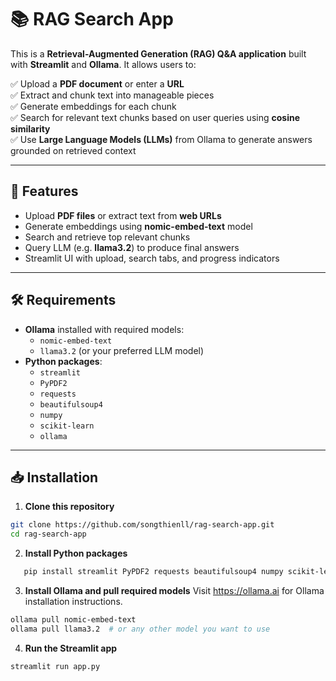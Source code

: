 # 📚 RAG Search App

This is a **Retrieval-Augmented Generation (RAG) Q&A application** built with **Streamlit** and **Ollama**. It allows users to:

✅ Upload a **PDF document** or enter a **URL**  
✅ Extract and chunk text into manageable pieces  
✅ Generate embeddings for each chunk  
✅ Search for relevant text chunks based on user queries using **cosine similarity**  
✅ Use **Large Language Models (LLMs)** from Ollama to generate answers grounded on retrieved context

---

## 🚀 Features

- Upload **PDF files** or extract text from **web URLs**
- Generate embeddings using **nomic-embed-text** model
- Search and retrieve top relevant chunks
- Query LLM (e.g. **llama3.2**) to produce final answers
- Streamlit UI with upload, search tabs, and progress indicators

---

## 🛠️ Requirements

- **Ollama** installed with required models:
  - `nomic-embed-text`
  - `llama3.2` (or your preferred LLM model)
- **Python packages**:
  - `streamlit`
  - `PyPDF2`
  - `requests`
  - `beautifulsoup4`
  - `numpy`
  - `scikit-learn`
  - `ollama`

---

## 📥 Installation

1. **Clone this repository**

```bash
git clone https://github.com/songthienll/rag-search-app.git
cd rag-search-app
```

2. **Install Python packages**
```bash
   pip install streamlit PyPDF2 requests beautifulsoup4 numpy scikit-learn ollama
```
3. **Install Ollama and pull required models**
Visit https://ollama.ai for Ollama installation instructions.
```bash
ollama pull nomic-embed-text
ollama pull llama3.2  # or any other model you want to use
``` 
4. **Run the Streamlit app**
```bash
streamlit run app.py
```
